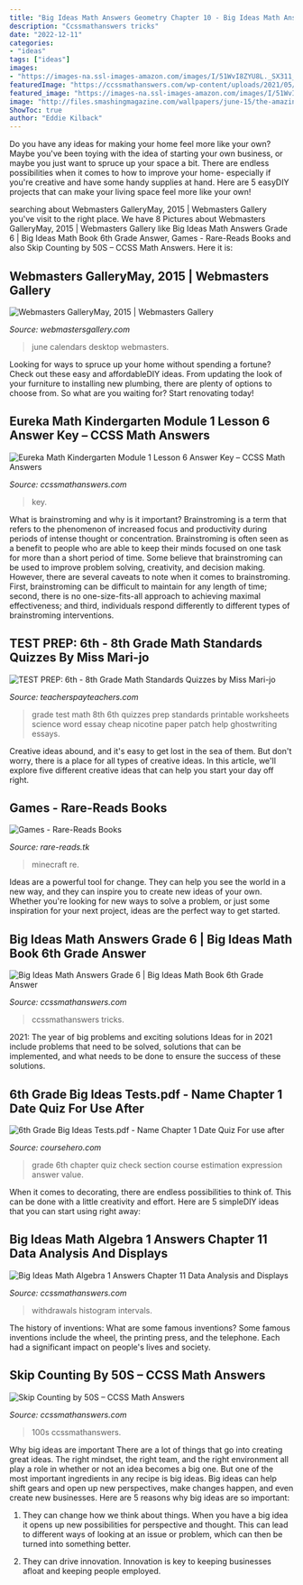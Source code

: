 ```yaml
---
title: "Big Ideas Math Answers Geometry Chapter 10 - Big Ideas Math Answers Grade 6"
description: "Ccssmathanswers tricks"
date: "2022-12-11"
categories:
- "ideas"
tags: ["ideas"]
images:
- "https://images-na.ssl-images-amazon.com/images/I/51WvI8ZYU8L._SX311_BO1,204,203,200_.jpg"
featuredImage: "https://ccssmathanswers.com/wp-content/uploads/2021/05/Skip-Counting-by-50s.png"
featured_image: "https://images-na.ssl-images-amazon.com/images/I/51WvI8ZYU8L._SX311_BO1,204,203,200_.jpg"
image: "http://files.smashingmagazine.com/wallpapers/june-15/the-amazing-water-park/cal/june-15-the-amazing-water-park-cal-1024x1024.jpg"
ShowToc: true
author: "Eddie Kilback"
---
```



Do you have any ideas for making your home feel more like your own? Maybe you've been toying with the idea of starting your own business, or maybe you just want to spruce up your space a bit. There are endless possibilities when it comes to how to improve your home- especially if you're creative and have some handy supplies at hand. Here are 5 easyDIY projects that can make your living space feel more like your own!

	

		
searching about Webmasters GalleryMay, 2015 | Webmasters Gallery you've visit to the right place. We have 8 Pictures about Webmasters GalleryMay, 2015 | Webmasters Gallery like Big Ideas Math Answers Grade 6 | Big Ideas Math Book 6th Grade Answer, Games - Rare-Reads Books and also Skip Counting by 50S – CCSS Math Answers. Here it is:
		
    
## Webmasters GalleryMay, 2015 | Webmasters Gallery

<img loading=lazy src="http://files.smashingmagazine.com/wallpapers/june-15/the-amazing-water-park/cal/june-15-the-amazing-water-park-cal-1024x1024.jpg" onerror="this.onerror=null;this.src='https://tse1.mm.bing.net/th?id=OIP.HlXajBlWFioFQIhMvvKSJQHaHa&amp;pid=15.1';" alt="Webmasters GalleryMay, 2015 | Webmasters Gallery">

_Source: webmastersgallery.com_

>june calendars desktop webmasters. 

	

Looking for ways to spruce up your home without spending a fortune? Check out these easy and affordableDIY ideas. From updating the look of your furniture to installing new plumbing, there are plenty of options to choose from. So what are you waiting for? Start renovating today!

    
## Eureka Math Kindergarten Module 1 Lesson 6 Answer Key – CCSS Math Answers

<img loading=lazy src="https://ccssmathanswers.com/wp-content/uploads/2021/03/Eureka-Math-Kindergarten-Module-1-Lesson-6-Problem-Set-Answer-Key-1-1-266x300.png" onerror="this.onerror=null;this.src='https://tse4.mm.bing.net/th?id=OIP.6rCiBk4ASJQQTKSz-FUvbQAAAA&amp;pid=15.1';" alt="Eureka Math Kindergarten Module 1 Lesson 6 Answer Key – CCSS Math Answers">

_Source: ccssmathanswers.com_

>key. 

	

What is brainstroming and why is it important?
Brainstroming is a term that refers to the phenomenon of increased focus and productivity during periods of intense thought or concentration. Brainstroming is often seen as a benefit to people who are able to keep their minds focused on one task for more than a short period of time. Some believe that brainstroming can be used to improve problem solving, creativity, and decision making. However, there are several caveats to note when it comes to brainstroming. First, brainstroming can be difficult to maintain for any length of time; second, there is no one-size-fits-all approach to achieving maximal effectiveness; and third, individuals respond differently to different types of brainstroming interventions.

    
## TEST PREP: 6th - 8th Grade Math Standards Quizzes By Miss Mari-jo

<img loading=lazy src="https://ecdn.teacherspayteachers.com/thumbitem/TEST-PREP-6th-8th-Grade-Math-Standards-Quizzes-1500873617/original-676856-1.jpg" onerror="this.onerror=null;this.src='https://tse3.mm.bing.net/th?id=OIP.tMqfYiehIVnOchR2-iQjVQHaJm&amp;pid=15.1';" alt="TEST PREP: 6th - 8th Grade Math Standards Quizzes by Miss Mari-jo">

_Source: teacherspayteachers.com_

>grade test math 8th 6th quizzes prep standards printable worksheets science word essay cheap nicotine paper patch help ghostwriting essays. 

	

Creative ideas abound, and it's easy to get lost in the sea of them. But don't worry, there is a place for all types of creative ideas. In this article, we'll explore five different creative ideas that can help you start your day off right.

    
## Games - Rare-Reads Books

<img loading=lazy src="https://images-na.ssl-images-amazon.com/images/I/51WvI8ZYU8L._SX311_BO1,204,203,200_.jpg" onerror="this.onerror=null;this.src='https://tse2.mm.bing.net/th?id=OIP.VH1W8Ry_L3bDOZXxeOGDRQAAAA&amp;pid=15.1';" alt="Games - Rare-Reads Books">

_Source: rare-reads.tk_

>minecraft re. 

	

Ideas are a powerful tool for change. They can help you see the world in a new way, and they can inspire you to create new ideas of your own. Whether you're looking for new ways to solve a problem, or just some inspiration for your next project, ideas are the perfect way to get started.

    
## Big Ideas Math Answers Grade 6 | Big Ideas Math Book 6th Grade Answer

<img loading=lazy src="https://ccssmathanswers.com/wp-content/uploads/2020/12/Big-Ideas-Math-Answers-Grade-6.png" onerror="this.onerror=null;this.src='https://tse3.mm.bing.net/th?id=OIP.BWJ1fINx69TV1sQI8f8gXAHaEK&amp;pid=15.1';" alt="Big Ideas Math Answers Grade 6 | Big Ideas Math Book 6th Grade Answer">

_Source: ccssmathanswers.com_

>ccssmathanswers tricks. 

	

2021: The year of big problems and exciting solutions
Ideas for in 2021 include problems that need to be solved, solutions that can be implemented, and what needs to be done to ensure the success of these solutions.

    
## 6th Grade Big Ideas Tests.pdf - Name Chapter 1 Date Quiz For Use After

<img loading=lazy src="https://www.coursehero.com/thumb/bb/f4/bbf463512d4e534bc6e01b10ea844706d94402d4_180.jpg" onerror="this.onerror=null;this.src='https://tse4.mm.bing.net/th?id=OIP.UG2u5HTwF_IRp6YWJeEHIQAAAA&amp;pid=15.1';" alt="6th Grade Big Ideas Tests.pdf - Name Chapter 1 Date Quiz For use after">

_Source: coursehero.com_

>grade 6th chapter quiz check section course estimation expression answer value. 

	

When it comes to decorating, there are endless possibilities to think of. This can be done with a little creativity and effort. Here are 5 simpleDIY ideas that you can start using right away:

    
## Big Ideas Math Algebra 1 Answers Chapter 11 Data Analysis And Displays

<img loading=lazy src="https://ccssmathanswers.com/wp-content/uploads/2021/01/Big-Ideas-Math-Algebra-1-Answer-Key-Chapter-11-Data-Analysis-and-Displays-11.3-13.png" onerror="this.onerror=null;this.src='https://tse4.mm.bing.net/th?id=OIP.CxkPjFyOETZeGS0085cAxAAAAA&amp;pid=15.1';" alt="Big Ideas Math Algebra 1 Answers Chapter 11 Data Analysis and Displays">

_Source: ccssmathanswers.com_

>withdrawals histogram intervals. 

	

The history of inventions: What are some famous inventions?
Some famous inventions include the wheel, the printing press, and the telephone. Each had a significant impact on people's lives and society.

    
## Skip Counting By 50S – CCSS Math Answers

<img loading=lazy src="https://ccssmathanswers.com/wp-content/uploads/2021/05/Skip-Counting-by-50s.png" onerror="this.onerror=null;this.src='https://tse2.mm.bing.net/th?id=OIP.NWre1U8LJx1rLECkpTCivwHaIP&amp;pid=15.1';" alt="Skip Counting by 50S – CCSS Math Answers">

_Source: ccssmathanswers.com_

>100s ccssmathanswers. 

	

Why big ideas are important
There are a lot of things that go into creating great ideas. The right mindset, the right team, and the right environment all play a role in whether or not an idea becomes a big one. But one of the most important ingredients in any recipe is big ideas. Big ideas can help shift gears and open up new perspectives, make changes happen, and even create new businesses. Here are 5 reasons why big ideas are so important: 
1. They can change how we think about things. When you have a big idea it opens up new possibilities for perspective and thought. This can lead to different ways of looking at an issue or problem, which can then be turned into something better. 

2. They can drive innovation. Innovation is key to keeping businesses afloat and keeping people employed.

